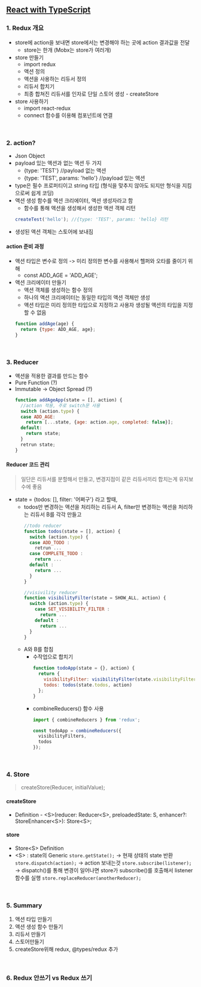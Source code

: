 ## [React with TypeScript](https://www.inflearn.com/course/react-with-typescript/dashboard)
### 1. Redux 개요
- store에 action을 보내면 store에서는 변경해야 하는 곳에 action 결과값을 전달
  - store는 한개 (Mobx는 store가 여러개)
- store 만들기
  - import redux
  - 액션 정의
  - 액션을 사용하는 리듀서 정의
  - 리듀서 합치기
  - 최종 합쳐진 리듀서를 인자로 단일 스토어 생성 - createStore
- store 사용하기
  - import react-redux
  - connect 함수를 이용해 컴포넌트에 연결

</br>

### 2. action?
- Json Object
- payload 있는 액션과 없는 액션 두 가지
  - {type: 'TEST'} //payload 없는 액션
  - {type: 'TEST', params: 'hello'} //payload 있는 액션
- type은 필수 프로퍼티이고 string 타입 (형식을 맞추지 않아도 되지만 형식을 지킴으로써 쉽게 코딩)
- 액션 생성 함수를 액션 크리에이터, 액션 생성자라고 함
  - 함수를 통해 액션을 생성해서 생성한 액션 객체 리턴
  ```js
  createTest('hello'); //{type: 'TEST', params: 'hello} 리턴
  ```
- 생성된 액션 객체는 스토어에 보내짐
#### action 준비 과정
- 액션 타입은 변수로 정의 -> 미리 정의한 변수를 사용해서 헬퍼와 오타를 줄이기 위해
  - const ADD_AGE = 'ADD_AGE';
- 액션 크리에이터 만들기
  - 액션 객체를 생성하는 함수 정의
  - 하나의 액션 크리에이터는 동일한 타입의 액션 객체만 생성
  - 액션 타입은 미리 정의한 타입으로 지정하고 사용자 생성될 액션의 타입을 지정할 수 없음
  ```js
  function addAge(age) {
    return {type: ADD_AGE, age};
  }
  ```

</br>

### 3. Reducer
- 액션을 적용한 결과를 만드는 함수
- Pure Function (?)
- Immutable -> Object Spread (?)
  ```js
  function addAgeApp(state = [], action) {
    //action 적용, 주로 switch문 사용
    switch (action.type) {
    case ADD_AGE:
      return [...state, {age: action.age, completed: false}];
    default:
      return state;
    }
    retrun state;
  }
  ```
#### Reducer 코드 관리
> 일단은 리듀서를 분할해서 만들고, 변경지점이 같은 리듀서끼리 합치는게 유지보수에 좋음
- state = {todos: [], filter: '어쩌구'} 라고 할때,
  - todos만 변경하는 액션을 처리하는 리듀서 A, filter만 변경하는 액션을 처리하는 리듀서 B를 각각 만들고
    ```js
    //todo reducer
    function todos(state = [], action) {
      switch (action.type) {
      case ADD_TODO :
        retrun ...
      case COMPLETE_TODO :
        return ...
      default :
        return ...
      }
    }

    //visivility reducer
    function visibilityFilter(state = SHOW_ALL, action) {
      switch (action.type) {
        case SET_VISIBILITY_FILTER :
          return ...
        default :
          return ...
      }
    }
    ```
  - A와 B를 합침
    - 수작업으로 합치기
      ```js
      function todoApp(state = {}, action) {
        return {
          visibilityFilter: visibilityFilter(state.visibilityFilter, action),
          todos: todos(state.todos, action)
        };
      }
      ```
    - combineReducers() 함수 사용
      ```js
      import { combineReducers } from 'redux';
      
      const todoApp = combineReducers({
        visibilityFilters,
        todos
      });
      ```

</br>

### 4. Store
> createStore(Reducer, initialValue);
#### createStore
  -  Definition
    - \<S>(reducer: Reducer\<S>, preloadedState: S, enhancer?: StoreEnhancer\<S>): Store\<S>;
#### store
  - Store\<S> Definition
  - \<S> : state의 Generic
  ``store.getState();`` -> 현재 상태의 state 반환
  ``store.dispatch(action);`` -> action 보내는것
  ``store.subscribe(listener);`` -> dispatch()를 통해 변경이 일어나면 store가 subscribe()를 호출해서 listener 함수를 실행
  ``store.replaceReducer(anotherReducer);``

</br>

### 5. Summary
1. 액션 타입 만들기
2. 액션 생성 함수 만들기
3. 리듀서 만들기
4. 스토어만들기
5. createStore위해 redux, @types/redux 추가

</br>

### 6. Redux 안쓰기 vs Redux 쓰기






